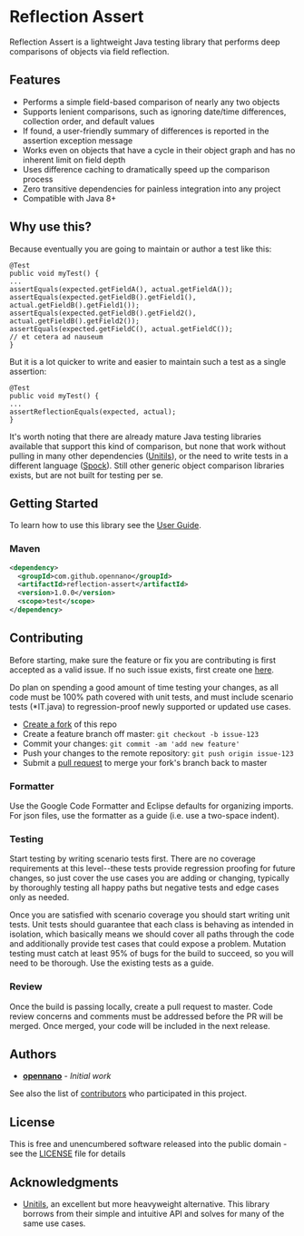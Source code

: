 # Reflection Assert

Reflection Assert is a lightweight Java testing library that performs deep comparisons of objects via field reflection.

## Features

* Performs a simple field-based comparison of nearly any two objects
* Supports lenient comparisons, such as ignoring date/time differences, collection order, and default values
* If found, a user-friendly summary of differences is reported in the assertion exception message
* Works even on objects that have a cycle in their object graph and has no inherent limit on field depth
* Uses difference caching to dramatically speed up the comparison process
* Zero transitive dependencies for painless integration into any project
* Compatible with Java 8+

## Why use this?

Because eventually you are going to maintain or author a test like this:

```
@Test 
public void myTest() {
...
assertEquals(expected.getFieldA(), actual.getFieldA());
assertEquals(expected.getFieldB().getField1(), actual.getFieldB().getField1());
assertEquals(expected.getFieldB().getField2(), actual.getFieldB().getField2());
assertEquals(expected.getFieldC(), actual.getFieldC());
// et cetera ad nauseum
}
```
But it is a lot quicker to write and easier to maintain such a test as a single assertion:

```
@Test 
public void myTest() {
...
assertReflectionEquals(expected, actual);
}
```

It's worth noting that there are already mature Java testing libraries available that support this kind of comparison, but none that work without pulling in many other dependencies ([Unitils](http://www.unitils.org)), or the need to write tests in a different language ([Spock](http://spockframework.org/)). Still other generic object comparison libraries exists, but are not built for testing per se.

## Getting Started

To learn how to use this library see the [User Guide](https://github.com/opennano/reflection-assert/wiki/User-Guide).

### Maven

```xml
<dependency>
  <groupId>com.github.opennano</groupId>
  <artifactId>reflection-assert</artifactId>
  <version>1.0.0</version>
  <scope>test</scope>
</dependency>
```

## Contributing
Before starting, make sure the feature or fix you are contributing is first accepted as a valid issue. If no such issue exists, first create one [here](https://github.com/opennano/reflection-assert/issues).

Do plan on spending a good amount of time testing your changes, as all code must be 100% path covered with unit tests, and must include scenario tests (*IT.java) to regression-proof newly supported or updated use cases.

* [Create a fork](https://help.github.com/en/github/getting-started-with-github/fork-a-repo) of this repo
* Create a feature branch off master: `git checkout -b issue-123`
* Commit your changes: `git commit -am 'add new feature'`
* Push your changes to the remote repository: `git push origin issue-123`
* Submit a [pull request](https://help.github.com/en/github/collaborating-with-issues-and-pull-requests/creating-a-pull-request) to merge your fork's branch back to master


### Formatter
Use the Google Code Formatter and Eclipse defaults for organizing imports. For json files, use the formatter as a guide (i.e. use a two-space indent).

### Testing
Start testing by writing scenario tests first. There are no coverage requirements at this level--these tests provide regression proofing for future changes, so just cover the use cases you are adding or changing, typically by thoroughly testing all happy paths but negative tests and edge cases only as needed.

Once you are satisfied with scenario coverage you should start writing unit tests. Unit tests should guarantee that each class is behaving as intended in isolation, which basically means we should cover all paths through the code and additionally provide test cases that could expose a problem. Mutation testing must catch at least 95% of bugs for the build to succeed, so you will need to be thorough. Use the existing tests as a guide.

### Review
Once the build is passing locally, create a pull request to master. Code review concerns and comments must be addressed before the PR will be merged. Once merged, your code will be included in the next release.

## Authors

* **[opennano](https://github.com/opennano)** - *Initial work*

See also the list of [contributors](https://github.com/opennano/reflection-assert/contributors) who participated in this project.

## License

This is free and unencumbered software released into the public domain - see the [LICENSE](LICENSE) file for details

## Acknowledgments

* [Unitils](http://www.unitils.org), an excellent but more heavyweight alternative. This library borrows from their simple and intuitive API and solves for many of the same use cases.
